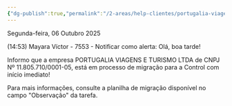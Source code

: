 ```yaml
---
{"dg-publish":true,"permalink":"/2-areas/help-clientes/portugalia-viagens/","dgPassFrontmatter":true,"created":"2025-10-06T14:54:41.923-03:00","updated":"2025-10-06T14:55:00.887-03:00"}
---
```



Segunda-feira, 06 Outubro 2025
 
(14:53) Mayara Víctor - 7553 - Notificar como alerta: Olá, boa tarde!

Informo que a empresa PORTUGALIA VIAGENS E TURISMO LTDA de CNPJ Nº 11.805.710/0001-05, está em processo de migração para a Control com início imediato! 

Para mais informações, consulte a planilha de migração disponível no campo "Observação" da tarefa.
